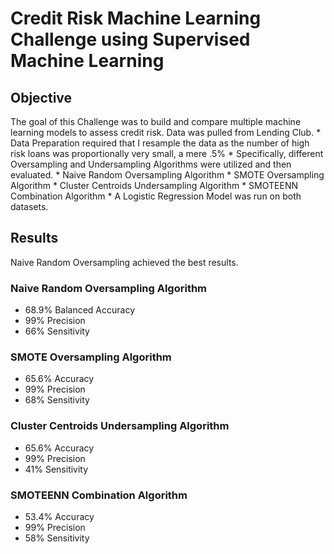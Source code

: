 <h1>Credit Risk Machine Learning Challenge using Supervised Machine Learning</h1>
<h2>Objective</h2>
The goal of this Challenge was to build and compare multiple machine learning models to assess credit risk.  Data was pulled from Lending Club.
* Data Preparation required that I resample the data as the number of high risk loans was proportionally very small, a mere .5%  
* Specifically, different Oversampling and Undersampling Algorithms were utilized and then evaluated.  
    * Naive Random Oversampling Algorithm
    * SMOTE Oversampling Algorithm
    * Cluster Centroids Undersampling Algorithm
    * SMOTEENN Combination Algorithm
* A Logistic Regression Model was run on both datasets.

<h2>Results</h2>
Naive Random Oversampling achieved the best results.

<h3>Naive Random Oversampling Algorithm</h3>
    <ul>
    <li>68.9% Balanced Accuracy</li>
    <li> 99% Precision</li>
    <li>66% Sensitivity</li>
    </ul>
<h3>SMOTE Oversampling Algorithm</h3>
    <ul>
    <li>65.6% Accuracy</li>
    <li>99% Precision</li>
    <li>68% Sensitivity</li>
    </ul>
<h3>Cluster Centroids Undersampling Algorithm</h3>
    <ul>
    <li>65.6% Accuracy</li>
    <li>99% Precision</li>
    <li>41% Sensitivity</li>
    </ul>
<h3>SMOTEENN Combination Algorithm</h3>
    <ul>
    <li>53.4% Accuracy</li>
    <li>99% Precision</li>
    <li>58% Sensitivity</li>
    </ul>